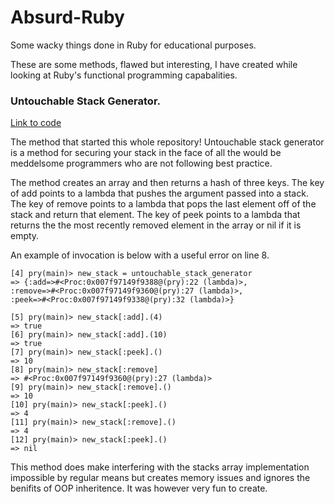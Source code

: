 # Absurd-Ruby
Some wacky things done in Ruby for educational purposes. 


These are some methods, flawed but interesting, I have created while looking at Ruby's functional programming capabalities. 

### Untouchable Stack Generator.

  [Link to code](https://github.com/charkitch/Absurd-Ruby/blob/master/examples/closure_sealed_stack.rb)

  The method that started this whole repository!  Untouchable stack generator is a method for securing 
  your stack in the face of all the would be meddelsome programmers who are not following best practice. 
  
  The method creates an array and then returns a hash of three keys. The key of add points to a lambda that pushes 
  the argument passed into a stack. The key of remove points to a lambda that pops the last element off of the stack 
  and return that element. The key of peek points to a lambda that returns the the most recently removed element in the
  array or nil if it is empty. 
  
  An example of invocation is below with a useful error on line 8. 
  
  ```
  [4] pry(main)> new_stack = untouchable_stack_generator
 => {:add=>#<Proc:0x007f97149f9388@(pry):22 (lambda)>,
 :remove=>#<Proc:0x007f97149f9360@(pry):27 (lambda)>,
 :peek=>#<Proc:0x007f97149f9338@(pry):32 (lambda)>}
            
[5] pry(main)> new_stack[:add].(4)
=> true
[6] pry(main)> new_stack[:add].(10)
=> true
[7] pry(main)> new_stack[:peek].()
=> 10
[8] pry(main)> new_stack[:remove]
=> #<Proc:0x007f97149f9360@(pry):27 (lambda)>
[9] pry(main)> new_stack[:remove].()
=> 10
[10] pry(main)> new_stack[:peek].()
=> 4
[11] pry(main)> new_stack[:remove].()
=> 4
[12] pry(main)> new_stack[:peek].()
=> nil
  ```
  This method does make interfering with the stacks array implementation impossible by regular means but creates memory issues   and ignores the benifits of OOP inheritence. It was however very fun to create. 
